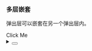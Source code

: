 ### 多层嵌套

弹出层可以嵌套在另一个弹出层内。

<div class="cell-demo vp-raw">
  <yc-trigger trigger="click">
    <yc-button>Click Me</yc-button>
    <template #content>
      <div class="trigger-demo-nest">
        <yc-empty />
        <yc-trigger
          trigger="click"
          position="right">
          <yc-button>click Me</yc-button>
          <template #content>
            <div class="trigger-demo-nest">
              <yc-empty />
              <yc-trigger
                trigger="click"
                position="right">
                <yc-button>Click Me</yc-button>
                <template #content>
                  <div class="trigger-demo-nest">
                    <yc-empty />
                    <yc-trigger
                      trigger="click"
                      position="right">
                      <yc-button>click Me</yc-button>
                      <template #content>
                        <yc-empty class="trigger-demo-nest" />
                      </template>
                    </yc-trigger>
                  </div>
                </template>
              </yc-trigger>
            </div>
          </template>
        </yc-trigger>
      </div>
    </template>
  </yc-trigger>
</div>

<style scoped>
.trigger-demo-nest {
  padding: 10px;
  width: 200px;
  background-color: var(--color-bg-popup);
  border-radius: 4px;
  box-shadow: 0 2px 8px 0 rgba(0, 0, 0, 0.15);
}

.trigger-demo-nest-popup-content {
  text-align: right;
}
</style>

<details>
<summary>
 <button class="code-btn"  >
    <icon-code />
 </button>
</summary>

```vue
<template>
  <yc-trigger trigger="click">
    <yc-button>Click Me</yc-button>
    <template #content>
      <div class="trigger-demo-nest">
        <yc-empty />
        <yc-trigger
          trigger="click"
          position="right">
          <yc-button>click Me</yc-button>
          <template #content>
            <div class="trigger-demo-nest">
              <yc-empty />
              <yc-trigger
                trigger="click"
                position="right">
                <yc-button>Click Me</yc-button>
                <template #content>
                  <div class="trigger-demo-nest">
                    <yc-empty />
                    <yc-trigger
                      trigger="click"
                      position="right">
                      <yc-button>click Me</yc-button>
                      <template #content>
                        <yc-empty class="trigger-demo-nest" />
                      </template>
                    </yc-trigger>
                  </div>
                </template>
              </yc-trigger>
            </div>
          </template>
        </yc-trigger>
      </div>
    </template>
  </yc-trigger>
</template>

<style scoped>
.trigger-demo-nest {
  padding: 10px;
  width: 200px;
  background-color: var(--color-bg-popup);
  border-radius: 4px;
  box-shadow: 0 2px 8px 0 rgba(0, 0, 0, 0.15);
}

.trigger-demo-nest-popup-content {
  text-align: right;
}
</style>
```

</details>
